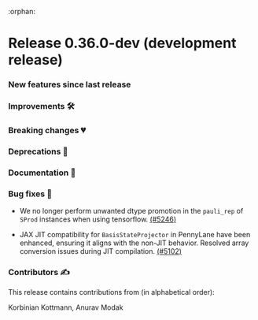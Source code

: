 :orphan:

# Release 0.36.0-dev (development release)

<h3>New features since last release</h3>

<h3>Improvements 🛠</h3>

<h3>Breaking changes 💔</h3>

<h3>Deprecations 👋</h3>

<h3>Documentation 📝</h3>

<h3>Bug fixes 🐛</h3>

* We no longer perform unwanted dtype promotion in the `pauli_rep` of `SProd` instances when using tensorflow.
  [(#5246)](https://github.com/PennyLaneAI/pennylane/pull/5246)

* JAX JIT compatibility for `BasisStateProjector` in PennyLane have been enhanced, ensuring it 
  aligns with the non-JIT behavior. Resolved array conversion issues during JIT compilation.
  [(#5102)](https://github.com/PennyLaneAI/pennylane/pull/5102)

<h3>Contributors ✍️</h3>

This release contains contributions from (in alphabetical order):

Korbinian Kottmann,
Anurav Modak